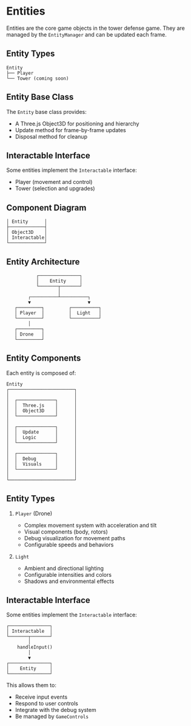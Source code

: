 # Entities

Entities are the core game objects in the tower defense game. They are managed by the `EntityManager` and can be updated each frame.

## Entity Types

```
Entity
├── Player
└── Tower (coming soon)
```

## Entity Base Class

The `Entity` base class provides:

- A Three.js Object3D for positioning and hierarchy
- Update method for frame-by-frame updates
- Disposal method for cleanup

## Interactable Interface

Some entities implement the `Interactable` interface:

- Player (movement and control)
- Tower (selection and upgrades)

## Component Diagram

```
│ Entity      │
├─────────────┤
│ Object3D    │
│ Interactable│
└─────────────┘
```

## Entity Architecture

```ascii
           ┌───────────────┐
           │    Entity     │
           └───────┬───────┘
                   │
        ┌──────────┴──────────┐
        ▼                     ▼
   ┌─────────┐         ┌──────────┐
   │ Player  │         │  Light   │
   └─────────┘         └──────────┘
        │
   ┌─────────┐
   │ Drone   │
   └─────────┘
```

## Entity Components

Each entity is composed of:

```ascii
Entity
┌────────────────────────┐
│                        │
│  ┌──────────────┐      │
│  │  Three.js    │      │
│  │  Object3D    │      │
│  └──────────────┘      │
│                        │
│  ┌──────────────┐      │
│  │  Update      │      │
│  │  Logic       │      │
│  └──────────────┘      │
│                        │
│  ┌──────────────┐      │
│  │  Debug       │      │
│  │  Visuals     │      │
│  └──────────────┘      │
│                        │
└────────────────────────┘
```

## Entity Types

1. `Player` (Drone)

   - Complex movement system with acceleration and tilt
   - Visual components (body, rotors)
   - Debug visualization for movement paths
   - Configurable speeds and behaviors

2. `Light`
   - Ambient and directional lighting
   - Configurable intensities and colors
   - Shadows and environmental effects

## Interactable Interface

Some entities implement the `Interactable` interface:

```ascii
┌───────────────┐
│ Interactable  │
└───────┬───────┘
        │
    handleInput()
        │
        ▼
┌───────────────┐
│    Entity     │
└───────────────┘
```

This allows them to:

- Receive input events
- Respond to user controls
- Integrate with the debug system
- Be managed by `GameControls`
